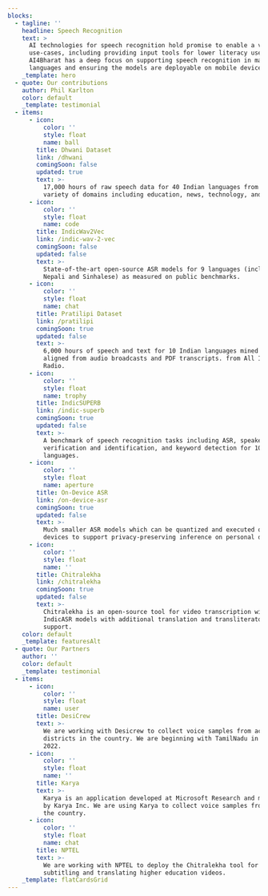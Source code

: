 ```yaml
---
blocks:
  - tagline: ''
    headline: Speech Recognition
    text: >
      AI technologies for speech recognition hold promise to enable a variety of
      use-cases, including providing input tools for lower literacy users.
      AI4Bharat has a deep focus on supporting speech recognition in many Indian
      languages and ensuring the models are deployable on mobile devices.
    _template: hero
  - quote: Our contributions
    author: Phil Karlton
    color: default
    _template: testimonial
  - items:
      - icon:
          color: ''
          style: float
          name: ball
        title: Dhwani Dataset
        link: /dhwani
        comingSoon: false
        updated: true
        text: >-
          17,000 hours of raw speech data for 40 Indian languages from a wide
          variety of domains including education, news, technology, and finance
      - icon:
          color: ''
          style: float
          name: code
        title: IndicWav2Vec
        link: /indic-wav-2-vec
        comingSoon: false
        updated: false
        text: >-
          State-of-the-art open-source ASR models for 9 languages (including
          Nepali and Sinhalese) as measured on public benchmarks. 
      - icon:
          color: ''
          style: float
          name: chat
        title: Pratilipi Dataset
        link: /pratilipi
        comingSoon: true
        updated: false
        text: >-
          6,000 hours of speech and text for 10 Indian languages mined and
          aligned from audio broadcasts and PDF transcripts. from All India
          Radio.
      - icon:
          color: ''
          style: float
          name: trophy
        title: IndicSUPERB
        link: /indic-superb
        comingSoon: true
        updated: false
        text: >-
          A benchmark of speech recognition tasks including ASR, speaker
          verification and identification, and keyword detection for 10 Indian
          languages.
      - icon:
          color: ''
          style: float
          name: aperture
        title: On-Device ASR
        link: /on-device-asr
        comingSoon: true
        updated: false
        text: >-
          Much smaller ASR models which can be quantized and executed on Android
          devices to support privacy-preserving inference on personal devices.
      - icon:
          color: ''
          style: float
          name: ''
        title: Chitralekha
        link: /chitralekha
        comingSoon: true
        updated: false
        text: >-
          Chitralekha is an open-source tool for video transcription with
          IndicASR models with additional translation and transliteratoin
          support.
    color: default
    _template: featuresAlt
  - quote: Our Partners
    author: ''
    color: default
    _template: testimonial
  - items:
      - icon:
          color: ''
          style: float
          name: user
        title: DesiCrew
        text: >-
          We are working with Desicrew to collect voice samples from across 500
          districts in the country. We are beginning with TamilNadu in August
          2022.
      - icon:
          color: ''
          style: float
          name: ''
        title: Karya
        text: >-
          Karya is an application developed at Microsoft Research and maintained
          by Karya Inc. We are using Karya to collect voice samples from across
          the country.
      - icon:
          color: ''
          style: float
          name: chat
        title: NPTEL
        text: >-
          We are working with NPTEL to deploy the Chitralekha tool for
          subtitling and translating higher education videos. 
    _template: flatCardsGrid
---
```


